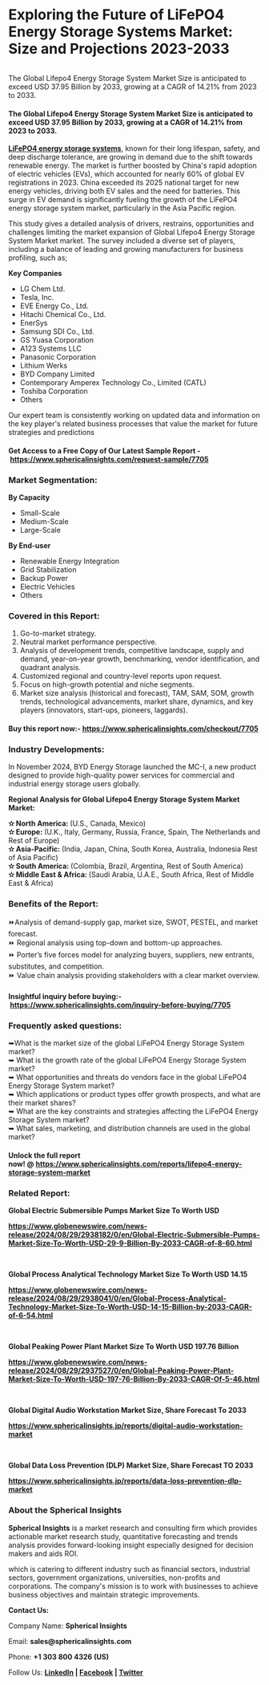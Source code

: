 <div class="wow_read_blog_hdr_img">
<div class="wow_read_blog_hdr_img_innr">
<h1>Exploring the Future of LiFePO4 Energy Storage Systems Market: Size and Projections 2023-2033</h1>
</div>
<div class="wow_main_float_head_img"><img src="https://www.wowonder.xyz/upload/photos/2025/01/AT7sd6Qsh6xW1jv9QW88_07_8ecb3bf3b2f54fd8ea32d0f55e4d52a0_image.jpg" alt="" /></div>
</div>
<div class="read-blog-container">
<div class="read-blog-desc">
<p class="mb-0">The Global Lifepo4 Energy Storage System Market Size is anticipated to exceed USD 37.95 Billion by 2033, growing at a CAGR of 14.21% from 2023 to 2033.</p>
</div>
<div class="read-content">
<h4><strong>The Global Lifepo4 Energy Storage System Market Size is anticipated to exceed USD 37.95 Billion by 2033, growing at a CAGR of 14.21% from 2023 to 2033.</strong></h4>
<p><a href="https://www.sphericalinsights.com/reports/lifepo4-energy-storage-system-market" target="_blank" rel="noopener noreferrer"><strong>LiFePO4 energy storage systems</strong></a>, known for their long lifespan, safety, and deep discharge tolerance, are growing in demand due to the shift towards renewable energy. The market is further boosted by China's rapid adoption of electric vehicles (EVs), which accounted for nearly 60% of global EV registrations in 2023. China exceeded its 2025 national target for new energy vehicles, driving both EV sales and the need for batteries. This surge in EV demand is significantly fueling the growth of the LiFePO4 energy storage system market, particularly in the Asia Pacific region.</p>
<p>This study gives a detailed analysis of drivers, restrains, opportunities and challenges limiting the market expansion of Global Lifepo4 Energy Storage System Market market. The survey included a diverse set of players, including a balance of leading and growing manufacturers for business profiling, such as;</p>
<p><strong>Key Companies</strong></p>
<ul>
<li>LG Chem Ltd.</li>
<li>Tesla, Inc.</li>
<li>EVE Energy Co., Ltd.</li>
<li>Hitachi Chemical Co., Ltd.</li>
<li>EnerSys</li>
<li>Samsung SDI Co., Ltd.</li>
<li>GS Yuasa Corporation</li>
<li>A123 Systems LLC</li>
<li>Panasonic Corporation</li>
<li>Lithium Werks</li>
<li>BYD Company Limited</li>
<li>Contemporary Amperex Technology Co., Limited (CATL)</li>
<li>Toshiba Corporation</li>
<li>Others</li>
</ul>
<p>Our expert team is consistently working on updated data and information on the key player's related business processes that value the market for future strategies and predictions</p>
<h4><strong>Get Access to a Free Copy of Our Latest Sample Report -&nbsp;<a href="https://www.sphericalinsights.com/request-sample/7705" rel="nofollow">https://www.sphericalinsights.com/request-sample/7705</a></strong></h4>
<h3><strong>Market Segmentation:</strong></h3>
<p><strong>By Capacity</strong></p>
<ul>
<li>Small-Scale</li>
<li>Medium-Scale</li>
<li>Large-Scale</li>
</ul>
<p><strong>By End-user</strong></p>
<ul>
<li>Renewable Energy Integration</li>
<li>Grid Stabilization</li>
<li>Backup Power</li>
<li>Electric Vehicles</li>
<li>Others</li>
</ul>
<h3>Covered in this Report:</h3>
<div class="flex-1 overflow-hidden @container/thread">
<div class="h-full">
<div class="react-scroll-to-bottom--css-nybqm-79elbk h-full">
<div class="react-scroll-to-bottom--css-nybqm-1n7m0yu">
<div class="flex flex-col text-sm md:pb-9">
<article class="w-full scroll-mb-[var(--thread-trailing-height,150px)] text-token-text-primary focus-visible:outline-2 focus-visible:outline-offset-[-4px]" dir="auto" data-testid="conversation-turn-23" data-scroll-anchor="true">
<div class="m-auto text-base py-[18px] px-3 md:px-4 w-full md:px-5 lg:px-4 xl:px-5">
<div class="mx-auto flex flex-1 gap-4 text-base md:gap-5 lg:gap-6 md:max-w-3xl">
<div class="group/conversation-turn relative flex w-full min-w-0 flex-col agent-turn">
<div class="flex-col gap-1 md:gap-3">
<div class="flex max-w-full flex-col flex-grow">
<div class="min-h-8 text-message flex w-full flex-col items-end gap-2 whitespace-normal break-words text-start [.text-message+&amp;]:mt-5" dir="auto" data-message-author-role="assistant" data-message-id="0bc5d3eb-ea33-4354-b56b-aba6569abe1f" data-message-model-slug="gpt-4o-mini">
<div class="flex w-full flex-col gap-1 empty:hidden first:pt-[3px]">
<div class="markdown prose w-full break-words dark:prose-invert light">
<ol>
<li>Go-to-market strategy.</li>
<li>Neutral market performance perspective.</li>
<li>Analysis of development trends, competitive landscape, supply and demand, year-on-year growth, benchmarking, vendor identification, and quadrant analysis.</li>
<li>Customized regional and country-level reports upon request.</li>
<li>Focus on high-growth potential and niche segments.</li>
<li>Market size analysis (historical and forecast), TAM, SAM, SOM, growth trends, technological advancements, market share, dynamics, and key players (innovators, start-ups, pioneers, laggards).</li>
</ol>
</div>
</div>
</div>
</div>
</div>
</div>
</div>
</div>
</article>
</div>
</div>
</div>
</div>
</div>
<h4>Buy this report now:-&nbsp;<a href="https://www.sphericalinsights.com/checkout/7705" rel="nofollow">https://www.sphericalinsights.com/checkout/7705</a></h4>
<h3>Industry Developments:</h3>
<div class="group/conversation-turn relative flex w-full min-w-0 flex-col agent-turn">
<div class="flex-col gap-1 md:gap-3">
<div class="flex max-w-full flex-col flex-grow">
<div class="min-h-8 text-message flex w-full flex-col items-end gap-2 whitespace-normal break-words text-start [.text-message+&amp;]:mt-5" dir="auto" data-message-author-role="assistant" data-message-id="006d416e-010d-4a6b-bd85-804ceb1ebcd8" data-message-model-slug="gpt-4o-mini">
<div class="flex w-full flex-col gap-1 empty:hidden first:pt-[3px]">
<div class="markdown prose w-full break-words dark:prose-invert light">
<p>In November 2024, BYD Energy Storage launched the MC-I, a new product designed to provide high-quality power services for commercial and industrial energy storage users globally.</p>
</div>
</div>
</div>
</div>
</div>
</div>
<p><strong>Regional Analysis for Global Lifepo4 Energy Storage System Market Market:</strong></p>
<p><strong>✫ North America:&nbsp;</strong>(U.S., Canada, Mexico)<br /><strong>✫ Europe:&nbsp;</strong>(U.K., Italy, Germany, Russia, France, Spain, The Netherlands and Rest of Europe)<br /><strong>✫ Asia-Pacific:&nbsp;</strong>(India, Japan, China, South Korea, Australia, Indonesia Rest of Asia Pacific)<br /><strong>✫ South America:&nbsp;</strong>(Colombia, Brazil, Argentina, Rest of South America)<br /><strong>✫ Middle East &amp; Africa:&nbsp;</strong>(Saudi Arabia, U.A.E., South Africa, Rest of Middle East &amp; Africa)</p>
<h3>Benefits of the Report:</h3>
<div class="group/conversation-turn relative flex w-full min-w-0 flex-col agent-turn">
<div class="flex-col gap-1 md:gap-3">
<div class="flex max-w-full flex-col flex-grow">
<div class="min-h-8 text-message flex w-full flex-col items-end gap-2 whitespace-normal break-words text-start [.text-message+&amp;]:mt-5" dir="auto" data-message-author-role="assistant" data-message-id="412b943d-3b91-40bb-8698-1c80b9d9dae9" data-message-model-slug="gpt-4o-mini">
<div class="flex w-full flex-col gap-1 empty:hidden first:pt-[3px]">
<div class="markdown prose w-full break-words dark:prose-invert light">
<p>⏩Analysis of demand-supply gap, market size, SWOT, PESTEL, and market forecast.<br />⏩ Regional analysis using top-down and bottom-up approaches.<br />⏩ Porter&rsquo;s five forces model for analyzing buyers, suppliers, new entrants, substitutes, and competition.<br />⏩ Value chain analysis providing stakeholders with a clear market overview.</p>
</div>
</div>
</div>
</div>
</div>
</div>
<h4>Insightful inquiry before buying:-&nbsp;<a href="https://www.sphericalinsights.com/inquiry-before-buying/7705" rel="nofollow">https://www.sphericalinsights.com/inquiry-before-buying/7705</a></h4>
<h3>Frequently asked questions:</h3>
<div class="group/conversation-turn relative flex w-full min-w-0 flex-col agent-turn">
<div class="flex-col gap-1 md:gap-3">
<div class="flex max-w-full flex-col flex-grow">
<div class="min-h-8 text-message flex w-full flex-col items-end gap-2 whitespace-normal break-words text-start [.text-message+&amp;]:mt-5" dir="auto" data-message-author-role="assistant" data-message-id="dbe870d0-f083-4926-8647-41231292149d" data-message-model-slug="gpt-4o-mini">
<div class="flex w-full flex-col gap-1 empty:hidden first:pt-[3px]">
<div class="markdown prose w-full break-words dark:prose-invert light">
<p>➥What is the market size of the global LiFePO4 Energy Storage System market?<br />➥ What is the growth rate of the global LiFePO4 Energy Storage System market?<br />➥ What opportunities and threats do vendors face in the global LiFePO4 Energy Storage System market?<br />➥ Which applications or product types offer growth prospects, and what are their market shares?<br />➥ What are the key constraints and strategies affecting the LiFePO4 Energy Storage System market?<br />➥ What sales, marketing, and distribution channels are used in the global market?</p>
</div>
</div>
</div>
</div>
</div>
</div>
<h4>Unlock the full report now!&nbsp;@&nbsp;<a href="https://www.sphericalinsights.com/reports/lifepo4-energy-storage-system-market" rel="nofollow">https://www.sphericalinsights.com/reports/lifepo4-energy-storage-system-market</a></h4>
<h3><strong>Related Report:</strong></h3>
<p><strong>Global Electric Submersible Pumps Market Size To Worth USD</strong></p>
<p><strong><a href="https://www.globenewswire.com/news-release/2024/08/29/2938182/0/en/Global-Electric-Submersible-Pumps-Market-Size-To-Worth-USD-29-9-Billion-By-2033-CAGR-of-8-60.html" rel="nofollow">https://www.globenewswire.com/news-release/2024/08/29/2938182/0/en/Global-Electric-Submersible-Pumps-Market-Size-To-Worth-USD-29-9-Billion-By-2033-CAGR-of-8-60.html</a></strong></p>
<p><strong>&nbsp;</strong></p>
<p><strong>Global Process Analytical Technology Market Size To Worth USD 14.15&nbsp;</strong></p>
<p><strong><a href="https://www.globenewswire.com/news-release/2024/08/29/2938041/0/en/Global-Process-Analytical-Technology-Market-Size-To-Worth-USD-14-15-Billion-by-2033-CAGR-of-6-54.html" rel="nofollow">https://www.globenewswire.com/news-release/2024/08/29/2938041/0/en/Global-Process-Analytical-Technology-Market-Size-To-Worth-USD-14-15-Billion-by-2033-CAGR-of-6-54.html</a></strong></p>
<p><strong>&nbsp;</strong></p>
<p><strong>Global Peaking Power Plant Market Size To Worth USD 197.76 Billion</strong></p>
<p><strong><a href="https://www.globenewswire.com/news-release/2024/08/29/2937527/0/en/Global-Peaking-Power-Plant-Market-Size-To-Worth-USD-197-76-Billion-By-2033-CAGR-Of-5-46.html" rel="nofollow">https://www.globenewswire.com/news-release/2024/08/29/2937527/0/en/Global-Peaking-Power-Plant-Market-Size-To-Worth-USD-197-76-Billion-By-2033-CAGR-Of-5-46.html</a></strong></p>
<p><strong>&nbsp;</strong></p>
<p><strong>Global Digital Audio Workstation Market Size, Share Forecast To 2033</strong></p>
<p><strong><a href="https://www.sphericalinsights.jp/reports/digital-audio-workstation-market" rel="nofollow">https://www.sphericalinsights.jp/reports/digital-audio-workstation-market</a></strong></p>
<p><strong>&nbsp;</strong></p>
<p><strong>Global Data Loss Prevention (DLP) Market Size, Share Forecast TO 2033</strong></p>
<p><strong><a href="https://www.sphericalinsights.jp/reports/data-loss-prevention-dlp-market" rel="nofollow">https://www.sphericalinsights.jp/reports/data-loss-prevention-dlp-market</a></strong></p>
<h3><strong>About the Spherical Insights</strong></h3>
<p><strong>Spherical Insights</strong>&nbsp;is a market research and consulting firm which provides actionable market research study, quantitative forecasting and trends analysis provides forward-looking insight especially designed for decision makers and aids ROI.</p>
<p>which is catering to different industry such as financial sectors, industrial sectors, government organizations, universities, non-profits and corporations. The company's mission is to work with businesses to achieve business objectives and maintain strategic improvements.</p>
<p><strong>Contact Us:</strong></p>
<p>Company Name:&nbsp;<strong>Spherical Insights</strong></p>
<p>Email:&nbsp;<strong>sales@sphericalinsights.com</strong></p>
<p>Phone:&nbsp;<strong>+1 303 800 4326 (US)</strong></p>
<p>Follow Us:&nbsp;<strong><a href="https://www.linkedin.com/company/spherical-insight/" rel="nofollow"><u>LinkedIn</u></a>&nbsp;|&nbsp;<a href="https://www.facebook.com/sphericalinsights22" rel="nofollow"><u>Facebook</u></a>&nbsp;|&nbsp;<a href="https://twitter.com/SInsights_US" rel="nofollow"><u>Twitter</u></a></strong></p>
</div>
</div>
